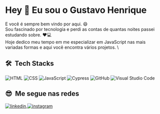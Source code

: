 # Hey :metal: Eu sou o Gustavo Henrique

E você é sempre bem vindo por aqui. :smile: \
Sou fascinado por tecnologia e perdi as contas de quantas noites passei estudando sobre. :heart::computer: \
Hoje dedico meu tempo em me especializar em JavaScript nas mais variadas formas e aqui você encontra vários projetos. \

## 🛠 &nbsp;Tech Stacks
![HTML](https://img.shields.io/badge/-HTML-05122A?style=flat&logo=HTML5)&nbsp;![CSS](https://img.shields.io/badge/-CSS-05122A?style=flat&logo=CSS3&logoColor=1572B6)&nbsp;![JavaScript](https://img.shields.io/badge/-JavaScript-05122A?style=flat&logo=javascript)&nbsp;![Cypress](https://img.shields.io/badge/-Cypress-05122A?style=flat&logo=cypress&logoColor=FFFFFF
)&nbsp;![GitHub](https://img.shields.io/badge/-GitHub-05122A?style=flat&logo=github)&nbsp;![Visual Studio Code](https://img.shields.io/badge/-Visual%20Studio%20Code-05122A?style=flat&logo=visual-studio-code&logoColor=007ACC)&nbsp;
## :sunglasses: &nbsp;Me segue nas redes
<a href="https://www.linkedin.com/in/gushenriquetorres" target="_blank">
  <img align="center" src="https://img.shields.io/badge/-gustavosantos-05122A?style=flat&logo=linkedin" alt="linkedin"/>
</a>     <a href="https://www.instagram.com/_gushenriquetorres/" target="_blank">
 <img align="center" src="https://img.shields.io/badge/-insta_gustavohenrique-05122A?style=flat&logo=instagram" alt="instagram"/>
